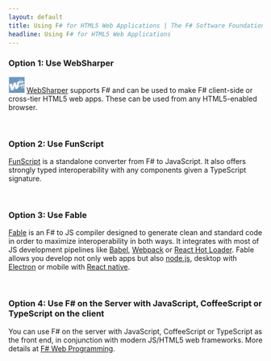 ```yaml
---
layout: default
title: Using F# for HTML5 Web Applications | The F# Software Foundation
headline: Using F# for HTML5 Web Applications
---
```


### Option 1: Use WebSharper

![WebSharper](/images/thumbs/WebSharper.png)&nbsp;[WebSharper](http://www.websharper.com) supports F# and can be used to make F# client-side or cross-tier HTML5 web apps. These can be used from any HTML5-enabled browser.


<br />

### Option 2: Use FunScript

[FunScript](http://funscript.info/) is a standalone converter from F# to JavaScript. 
It also offers strongly typed interoperability with any components given a TypeScript signature.

<br />

### Option 3: Use Fable

[Fable](https://github.com/fsprojects/Fable) is an F# to JS compiler designed to generate clean
and standard code in order to maximize interoperability in both ways. It integrates with most
of JS development pipelines like [Babel](http://babeljs.io), [Webpack](https://webpack.github.io)
or [React Hot Loader](http://gaearon.github.io/react-hot-loader/). Fable allows you develop
not only web apps but also [node.js](https://nodejs.org/en/), desktop with [Electron](http://electron.atom.io)
or mobile with [React native](https://facebook.github.io/react-native/).

<br />

### Option 4: Use F# on the Server with JavaScript, CoffeeScript or TypeScript on the client

You can use F# on the server with JavaScript, CoffeeScript or TypeScript as the front end, in conjunction 
with modern JS/HTML5 web frameworks. More details at [F# Web Programming](/guides/web/).


